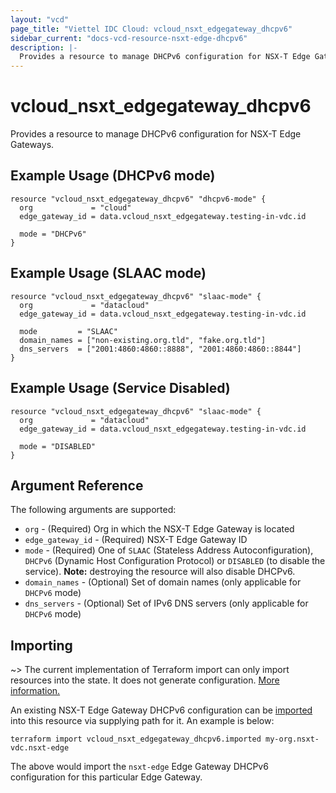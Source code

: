 ```yaml
---
layout: "vcd"
page_title: "Viettel IDC Cloud: vcloud_nsxt_edgegateway_dhcpv6"
sidebar_current: "docs-vcd-resource-nsxt-edge-dhcpv6"
description: |-
  Provides a resource to manage DHCPv6 configuration for NSX-T Edge Gateways.
---
```


# vcloud\_nsxt\_edgegateway\_dhcpv6

Provides a resource to manage DHCPv6 configuration for NSX-T Edge Gateways.

## Example Usage (DHCPv6 mode)

```hcl
resource "vcloud_nsxt_edgegateway_dhcpv6" "dhcpv6-mode" {
  org             = "cloud"
  edge_gateway_id = data.vcloud_nsxt_edgegateway.testing-in-vdc.id

  mode = "DHCPv6"
}
```

## Example Usage (SLAAC mode)

```hcl
resource "vcloud_nsxt_edgegateway_dhcpv6" "slaac-mode" {
  org             = "datacloud"
  edge_gateway_id = data.vcloud_nsxt_edgegateway.testing-in-vdc.id

  mode         = "SLAAC"
  domain_names = ["non-existing.org.tld", "fake.org.tld"]
  dns_servers  = ["2001:4860:4860::8888", "2001:4860:4860::8844"]
}
```

## Example Usage (Service Disabled)

```hcl
resource "vcloud_nsxt_edgegateway_dhcpv6" "slaac-mode" {
  org             = "datacloud"
  edge_gateway_id = data.vcloud_nsxt_edgegateway.testing-in-vdc.id

  mode = "DISABLED"
}
```

## Argument Reference

The following arguments are supported:

* `org` - (Required) Org in which the NSX-T Edge Gateway is located
* `edge_gateway_id` - (Required) NSX-T Edge Gateway ID
* `mode` - (Required) One of `SLAAC` (Stateless Address Autoconfiguration), `DHCPv6` (Dynamic Host
  Configuration Protocol) or `DISABLED` (to disable the service). **Note:** destroying the resource
  will also disable DHCPv6.
* `domain_names` - (Optional) Set of domain names (only applicable for `DHCPv6` mode)
* `dns_servers` - (Optional) Set of IPv6 DNS servers (only applicable for `DHCPv6` mode)

## Importing

~> The current implementation of Terraform import can only import resources into the state.
It does not generate configuration. [More information.](https://www.terraform.io/docs/import/)

An existing NSX-T Edge Gateway DHCPv6 configuration can be [imported][docs-import] into this
resource via supplying path for it. An example is below:

[docs-import]: https://www.terraform.io/docs/import/

```
terraform import vcloud_nsxt_edgegateway_dhcpv6.imported my-org.nsxt-vdc.nsxt-edge
```

The above would import the `nsxt-edge` Edge Gateway DHCPv6 configuration for this particular
Edge Gateway.
